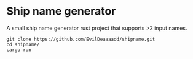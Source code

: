 # Ship name generator

A small ship name generator rust project that supports >2 input names.

```
git clone https://github.com/EvilDeaaaadd/shipname.git
cd shipname/
cargo run
```
